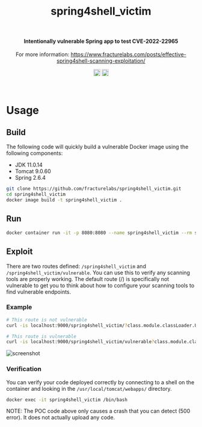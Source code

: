 <h1 align="center">
  <br>
    spring4shell_victim
  <br>
  <br>
</h1>

<h4 align="center">Intentionally vulnerable Spring app to test CVE-2022-22965</h4>
<p align="center">For more information: <a href="https://www.fracturelabs.com/posts/effective-spring4shell-scanning-exploitation/">https://www.fracturelabs.com/posts/effective-spring4shell-scanning-exploitation/</a></p>
<p align="center">
  <a href="https://twitter.com/fracturelabs"><img src="https://img.shields.io/badge/twitter-%40fracturelabs-orange.svg" alt="@fracturelabs" height="18"></a>
  <a href="https://twitter.com/brkr19"><img src="https://img.shields.io/badge/twitter-%40brkr19-orange.svg" alt="@brkr19" height="18"></a>
</p>
<br>

# Usage

## Build
The following code will quickly build a vulnerable Docker image using the following components:
* JDK 11.0.14
* Tomcat 9.0.60
* Spring 2.6.4

```bash
git clone https://github.com/fracturelabs/spring4shell_victim.git
cd spring4shell_victim
docker image build -t spring4shell_victim .
```

## Run
```bash
docker container run -it -p 8080:8080 --name spring4shell_victim --rm spring4shell_victim
```

## Exploit
There are two routes defined: `/spring4shell_victim` and `/spring4shell_victim/vulnerable`. You can use this to verify any scanning tools are properly working. The default route (/) is specifically not vulnerable to get you to think about how to configure your scanning tools to find vulnerable endpoints.

### Example
```bash
# This route is not vulnerable
curl -is localhost:9000/spring4shell_victim/?class.module.classLoader.URLs%5b-1%5d

# This route is vulnerable
curl -is localhost:9000/spring4shell_victim/vulnerable?class.module.classLoader.URLs%5b-1%5d
```

![screenshot](https://user-images.githubusercontent.com/8271279/161859867-718f165a-6cca-4582-87f8-f6fc8d7bc56a.png)

### Verification
You can verify your code deployed correctly by connecting to a shell on the container and looking in the `/usr/local/tomcat/webapps/` directory.
```bash
docker exec -it spring4shell_victim /bin/bash
```
NOTE: The POC code above only causes a crash that you can detect (500 error). It does not actually upload any code.

